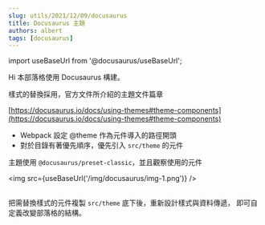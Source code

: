 ```yaml
---
slug: utils/2021/12/09/docusaurus
title: Docusaurus 主題
authors: albert
tags: [docusaurus]
---
```


import useBaseUrl from '@docusaurus/useBaseUrl';

Hi 本部落格使用 Docusaurus 構建。

樣式的替換採用，官方文件所介紹的主題文件篇章

[https://docusaurus.io/docs/using-themes#theme-components](https://docusaurus.io/docs/using-themes#theme-components)

- Webpack 設定 @theme 作為元件導入的路徑開頭
- 對於目錄有著優先順序，優先引入 `src/theme` 的元件

主題使用 `@docusaurus/preset-classic`，並且觀察使用的元件

<img src={useBaseUrl('/img/docusaurus/img-1.png')} />

##

把需替換樣式的元件複製 `src/theme` 底下後，重新設計樣式與資料傳遞，
即可自定義改變部落格的結構。
